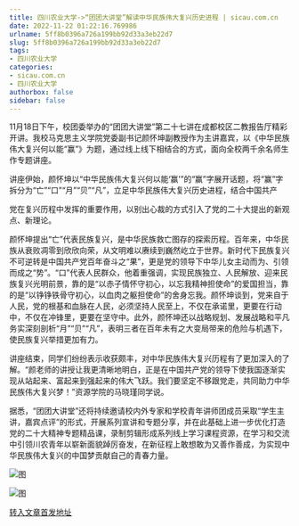 ```yaml
---
title: 四川农业大学->“团团大讲堂”解读中华民族伟大复兴历史进程 | sicau.com.cn
date: 2022-11-22 01:22:16.769986
urlname: 5ff8b0396a726a199bb92d33a3eb22d7
slug: 5ff8b0396a726a199bb92d33a3eb22d7
tags: 
- 四川农业大学
categories:
- sicau.com.cn
- 四川农业大学
authorbox: false
sidebar: false
---
```

11月18日下午，校团委举办的“团团大讲堂”第二十七讲在成都校区二教报告厅精彩开讲。我校马克思主义学院党委副书记颜怀坤副教授作为主讲嘉宾，以《中华民族伟大复兴何以能“赢”》为题，通过线上线下相结合的方式，面向全校两千余名师生作专题讲座。

讲座伊始，颜怀坤以“中华民族伟大复兴何以能‘赢’”的“赢”字展开话题，将“赢”字拆分为“亡”“口”“月”“贝”“凡”，立足中华民族伟大复兴历史进程，结合中国共产
<!--more-->
党在复兴历程中发挥的重要作用，以别出心裁的方式引入了党的二十大提出的新观点、新理论。

颜怀坤提出“亡”代表民族复兴，是中华民族救亡图存的探索历程。百年来，中华民族从衰败凋零到欣欣向荣，从文明难以赓续到巍然屹立于世界。新时代下民族复兴不可逆转是中国共产党百年奋斗之“果”，更是党的领导下中华儿女主动而为、引领而成之“势”。“口”代表人民群众，他着重强调，实现民族独立、人民解放、迎来民族复兴光明前景，靠的是“以赤子情怀守初心，以忘我精神担使命”的爱国担当，靠的是“以铮铮铁骨守初心，以血肉之躯担使命”的舍身忘我。颜怀坤谈到，党来自于人民，党的根基和血脉在人民，必须坚持人民至上，不仅在承诺里，更要在行动中，不仅在冲锋里，更要在坚守中。此外，颜怀坤还以战略规划、发展战略和平凡务实深刻剖析“月”“贝”“凡”，表明三者在百年未有之大变局带来的危险与机遇下，使民族复兴举措更加有力。

讲座结束，同学们纷纷表示收获颇丰，对中华民族伟大复兴历程有了更加深入的了解。“颜老师的讲授让我更清晰地明白，正是在中国共产党的领导下使我国逐渐实现从站起来、富起来到强起来的伟大飞跃。我们要坚定不移跟党走，共同助力中华民族伟大复兴梦！”资源学院的马晓瑾同学说。

据悉，“团团大讲堂”还将持续邀请校内外专家和学校青年讲师团成员采取“学生主讲，嘉宾点评”的形式，开展系列宣讲和专题分享，并在此基础上进一步优化打造党的二十大精神专题精品课，录制剪辑形成系列线上学习课程资源，在学习和交流中引领川农青年以崭新面貌踔厉奋发，在新征程上敢想敢为又善作善成，为实现中华民族伟大复兴的中国梦贡献自己的青春力量。

![图](https://news.sicau.edu.cn/__local/2/5B/31/A4A3C2CFD4E8147E9AD9D44D96B_30EEF772_1F053.jpg)

![图](https://news.sicau.edu.cn/__local/9/74/83/EF1E8A408BA4546806CCC51CCDB_1D2A5331_23BD9.jpg)

[转入文章首发地址](https://news.sicau.edu.cn/info/1078/70283.htm)